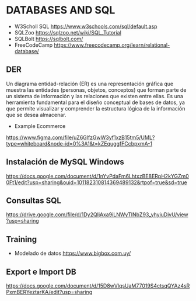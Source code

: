 # DATABASES AND SQL

- W3Scholl SQL
  https://www.w3schools.com/sql/default.asp
- SQLZoo
  https://sqlzoo.net/wiki/SQL_Tutorial
- SQLBolt
  https://sqlbolt.com/
- FreeCodeCamp
  https://www.freecodecamp.org/learn/relational-database/

## DER

Un diagrama entidad-relación (ER) es una representación gráfica que muestra las entidades (personas, objetos, conceptos) que forman parte de un sistema de información y las relaciones que existen entre ellas. Es una herramienta fundamental para el diseño conceptual de bases de datos, ya que permite visualizar y comprender la estructura lógica de la información que se desea almacenar.

- Example Ecommerce

https://www.figma.com/file/uZ6GlfzGwW3yf1xzB15tm5/UML?type=whiteboard&node-id=0%3A1&t=kZEquggfFCcbpxmA-1

## Instalación de MySQL Windows

https://docs.google.com/document/d/1nYvPdaFm6LhtxzBE8ERpH2kYGZm00Ft1/edit?usp=sharing&ouid=101182310814369489132&rtpof=true&sd=true

## Consultas SQL

https://drive.google.com/file/d/1Dy2QIjAxa9iLNWyTINbZ93_yhyiuDivU/view?usp=sharing

## Training

- Modelado de datos
  https://www.bigbox.com.uy/

## Export e Import DB

https://docs.google.com/document/d/15D8wVlqsUaM77019S4ctsqQYAz4sRPxmBERYeztarKA/edit?usp=sharing
